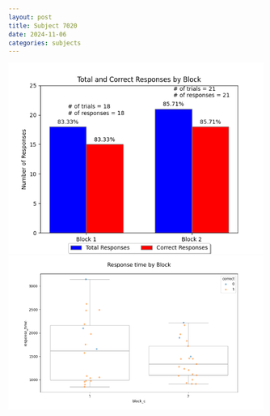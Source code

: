 ```yaml
---
layout: post
title: Subject 7020
date: 2024-11-06
categories: subjects
---
```


![](data/7020/run-26/7020_ATS_responses.png)
![](data/7020/run-26/7020_ATS_rt.png)
